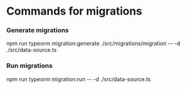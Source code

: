 # Commands for migrations

### Generate migrations
npm run typeorm migration:generate ./src/migrations/migration -- -d ./src/data-source.ts

### Run migrations
npm run typeorm migration:run -- -d ./src/data-source.ts